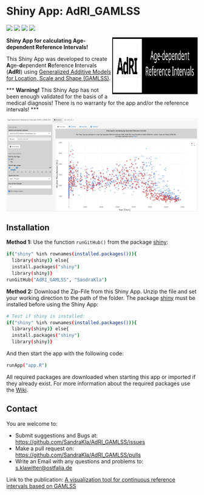 # Shiny App: AdRI_GAMLSS

![](https://img.shields.io/github/license/SandraKla/AdRI_GAMLSS.svg)
![](https://img.shields.io/github/last-commit/SandraKla/AdRI_GAMLSS.svg)
![](https://img.shields.io/github/languages/count/SandraKla/AdRI_GAMLSS.svg)
![](https://img.shields.io/github/languages/top/SandraKla/AdRI_GAMLSS.svg)

<img src="www/Logo.svg" width="225px" height="150px" align="right"/>

**Shiny App for calculating Age-dependent Reference Intervals!**

This Shiny App was developed to create **A**ge-**d**ependent **R**eference **I**ntervals (**AdRI**) using [Generalized Additive Models for Location, Scale and Shape (GAMLSS)](https://github.com/SandraKla/AdRI_GAMLSS/wiki).

*** **Warning!** This Shiny App has not been enough validated for the basis of a medical diagnosis! There is no warranty for the app and/or the reference intervals! ***

<img src="www/shiny_overview.png" align="center"/>

## Installation 

**Method 1:**
Use the function ```runGitHub()``` from the package [shiny](https://cran.r-project.org/web/packages/shiny/index.html):

```bash
if("shiny" %in% rownames(installed.packages())){
  library(shiny)} else{
  install.packages("shiny")
  library(shiny)}
runGitHub("AdRI_GAMLSS", "SandraKla")
```

**Method 2:**
Download the Zip-File from this Shiny App. Unzip the file and set your working direction to the path of the folder. 
The package [shiny](https://cran.r-project.org/web/packages/shiny/index.html) must be installed before using the Shiny App:

```bash
# Test if shiny is installed:
if("shiny" %in% rownames(installed.packages())){
  library(shiny)} else{
  install.packages("shiny")
  library(shiny)}
```
And then start the app with the following code:
```bash
runApp("app.R")
```

All required packages are downloaded when starting this app or imported if they already exist. For more information about the required packages use the [Wiki](https://github.com/SandraKla/AdRI_GAMLSS/wiki).

## Contact

You are welcome to:
- Submit suggestions and Bugs at: https://github.com/SandraKla/AdRI_GAMLSS/issues
- Make a pull request on: https://github.com/SandraKla/AdRI_GAMLSS/pulls
- Write an Email with any questions and problems to: s.klawitter@ostfalia.de

Link to the publication: [A visualization tool for continuous reference intervals based on GAMLSS](https://www.degruyter.com/document/doi/10.1515/labmed-2023-0033/html)
